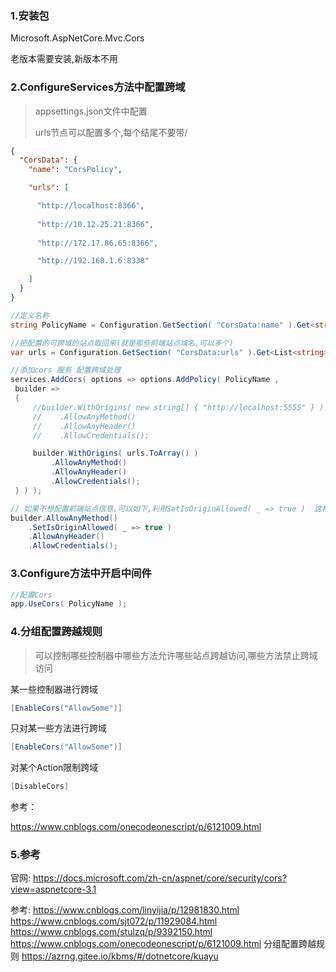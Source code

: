 ### 1.安装包

Microsoft.AspNetCore.Mvc.Cors

老版本需要安装,新版本不用



### 2.ConfigureServices方法中配置跨域

> appsettings.json文件中配置
>
> urls节点可以配置多个,每个结尾不要带/

```json
{ 
  "CorsData": {
    "name": "CorsPolicy",

    "urls": [

      "http://localhost:8366",
        
      "http://10.12.25.21:8366",
        
      "http://172.17.86.65:8366",

      "http://192.168.1.6:8338"

    ]
  }
}
```



```c#
//定义名称
string PolicyName = Configuration.GetSection( "CorsData:name" ).Get<string>();

//把配置的可跨域的站点取回来(就是那些前端站点域名,可以多个)
var urls = Configuration.GetSection( "CorsData:urls" ).Get<List<string>>();

//添加cors 服务 配置跨域处理            
services.AddCors( options => options.AddPolicy( PolicyName ,
 builder =>
 {
     //builder.WithOrigins( new string[] { "http://localhost:5555" } )
     //    .AllowAnyMethod()
     //    .AllowAnyHeader()
     //    .AllowCredentials();

     builder.WithOrigins( urls.ToArray() )
         .AllowAnyMethod()
         .AllowAnyHeader()
         .AllowCredentials();
 } ) );
```



```c#
// 如果不想配置前端站点信息,可以如下,利用SetIsOriginAllowed( _ => true )  这样任何站点都可以访问
builder.AllowAnyMethod()
    .SetIsOriginAllowed( _ => true )
    .AllowAnyHeader()
    .AllowCredentials();
```





### 3.Configure方法中开启中间件

```c#
//配置Cors
app.UseCors( PolicyName );
```



### 4.分组配置跨越规则

> 可以控制哪些控制器中哪些方法允许哪些站点跨越访问,哪些方法禁止跨域访问

某一些控制器进行跨域

```c#
[EnableCors("AllowSome")]
```



只对某一些方法进行跨域

```c#
[EnableCors("AllowSome")]
```



对某个Action限制跨域

```c#
[DisableCors]
```



参考：

https://www.cnblogs.com/onecodeonescript/p/6121009.html





### 5.参考

官网:
https://docs.microsoft.com/zh-cn/aspnet/core/security/cors?view=aspnetcore-3.1



参考:
https://www.cnblogs.com/linyijia/p/12981830.html
https://www.cnblogs.com/sjt072/p/11929084.html
https://www.cnblogs.com/stulzq/p/9392150.html
https://www.cnblogs.com/onecodeonescript/p/6121009.html   分组配置跨越规则
https://azrng.gitee.io/kbms/#/dotnetcore/kuayu 











